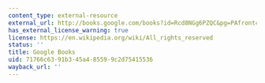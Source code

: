 ```yaml
---
content_type: external-resource
external_url: http://books.google.com/books?id=Rcd8NGg6PZQC&pg=PAfrontcover
has_external_license_warning: true
license: https://en.wikipedia.org/wiki/All_rights_reserved
status: ''
title: Google Books
uid: 71766c63-91b3-45a4-8559-9c2d75415536
wayback_url: ''
---
```

